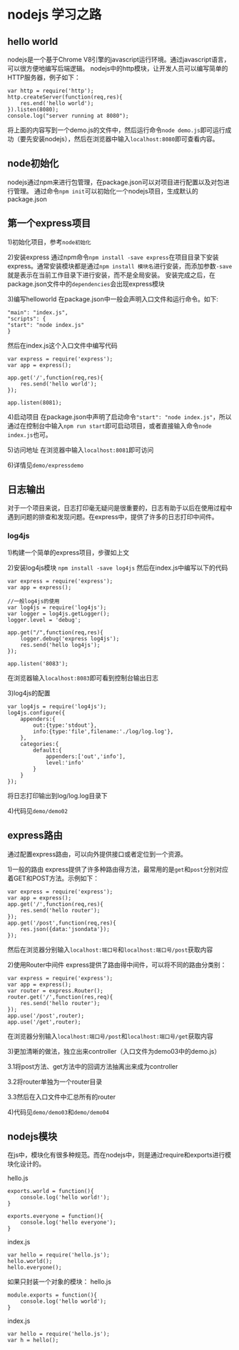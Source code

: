 # nodejs 学习之路

## hello world

nodejs是一个基于Chrome V8引擎的javascript运行环境。通过javascript语言，可以很方便地编写后端逻辑。
nodejs中的http模块，让开发人员可以编写简单的HTTP服务器，例子如下：
```
var http = require('http');
http.createServer(function(req,res){
	res.end('hello world');
}).listen(8080);
console.log("server running at 8080");
```

将上面的内容写到一个demo.js的文件中，然后运行命令`node demo.js`即可运行成功（要先安装nodejs），然后在浏览器中输入`localhost:8080`即可查看内容。

## node初始化
nodejs通过npm来进行包管理，在package.json可以对项目进行配置以及对包进行管理。
通过命令`npm init`可以初始化一个nodejs项目，生成默认的package.json


## 第一个express项目
1)初始化项目，参考`node初始化`

2)安装express
通过npm命令`npm install -save express`在项目目录下安装express。通常安装模块都是通过`npm install 模块名`进行安装，而添加参数`-save`就是表示在当前工作目录下进行安装，而不是全局安装。
安装完成之后，在package.json文件中的`dependencies`会出现express模块

3)编写helloworld
在package.json中一般会声明入口文件和运行命令。如下:
```
"main": "index.js",
"scripts": {
"start": "node index.js"
}
```

然后在index.js这个入口文件中编写代码
```
var express = require('express');
var app = express();

app.get('/',function(req,res){
	res.send('hello world');
});

app.listen(8081);
```

4)启动项目
在package.json中声明了启动命令`"start": "node index.js"`，所以通过在控制台中输入`npm run start`即可启动项目，或者直接输入命令`node index.js`也可。

5)访问地址
在浏览器中输入`localhost:8081`即可访问

6)详情见`demo/expressdemo`

## 日志输出

对于一个项目来说，日志打印毫无疑问是很重要的，日志有助于以后在使用过程中遇到问题的排查和发现问题。在express中，提供了许多的日志打印中间件。

### log4js

1)构建一个简单的express项目，步骤如上文

2)安装log4js模块
`npm install -save log4js`
然后在index.js中编写以下的代码
```
var express = require('express');
var app = express();

//一般log4js的使用
var log4js = require('log4js');
var logger = log4js.getLogger();
logger.level = 'debug';

app.get("/",function(req,res){
	logger.debug('express log4js');
	res.send('hello log4js');
});

app.listen('8083');
```

在浏览器输入`localhost:8083`即可看到控制台输出日志

3)log4js的配置
```
var log4js = require('log4js');
log4js.configure({
	appenders:{
		out:{type:'stdout'},
		info:{type:'file',filename:'./log/log.log'},
	},
	categories:{
		default:{
			appenders:['out','info'],
			level:'info'
		}
	}
});
```

将日志打印输出到log/log.log目录下

4)代码见`demo/demo02`

## express路由
通过配置express路由，可以向外提供接口或者定位到一个资源。

1)一般的路由
express提供了许多种路由得方法，最常用的是`get`和`post`分别对应着GET和POST方法。示例如下：
```
var express = require('express');
var app = express();
app.get('/',function(req,res){
	res.send('hello router');
});
app.get('/post',function(req,res){
	res.json({data:'jsondata'});
});
```

然后在浏览器分别输入`localhost:端口号`和`localhost:端口号/post`获取内容

2)使用Router中间件
express提供了路由得中间件，可以将不同的路由分类别：
```
var express = require('express');
var app = express();
var router = express.Router();
router.get('/',function(res,req){
	res.send('hello router');
});
app.use('/post',router);
app.use('/get',router);
```

在浏览器分别输入`localhost:端口号/post`和`localhost:端口号/get`获取内容

3)更加清晰的做法，独立出来controller（入口文件为demo03中的demo.js）

3.1将post方法、get方法中的回调方法抽离出来成为controller

3.2将router单独为一个router目录

3.3然后在入口文件中汇总所有的router

4)代码见`demo/demo03`和`demo/demo04`

## nodejs模块

在js中，模块化有很多种规范。而在nodejs中，则是通过require和exports进行模块化设计的。

hello.js
```
exports.world = function(){
	console.log('hello world!');
}

exports.everyone = function(){
	console.log('hello everyone');
}
```

index.js
```
var hello = require('hello.js');
hello.world();
hello.everyone();
```

如果只封装一个对象的模块：
hello.js
```
module.exports = function(){
	console.log('hello world');
}
```

index.js
```
var hello = require('hello.js');
var h = hello();
```


